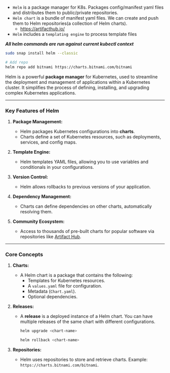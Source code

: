 - `Helm` is a package manager for K8s. Packages config/manifest yaml files and distributes them to public/private repositories.
- `Helm chart` is a bundle of manifest yaml files. We can create and push them to Helm repositories(a collection of Helm charts).
  - https://artifacthub.io/
- `Helm` includes a `templating engine` to process template files

***All helm commands are run against current kubectl context***

```bash
sudo snap install helm --classic
```
```bash
# Add repo
helm repo add bitnami https://charts.bitnami.com/bitnami
```

Helm is a powerful **package manager** for Kubernetes, used to streamline the deployment and management of applications within a Kubernetes cluster. It simplifies the process of defining, installing, and upgrading complex Kubernetes applications.

---

### **Key Features of Helm**
1. **Package Management:**
   - Helm packages Kubernetes configurations into **charts**.
   - Charts define a set of Kubernetes resources, such as deployments, services, and config maps.

2. **Template Engine:**
   - Helm templates YAML files, allowing you to use variables and conditionals in your configurations.

3. **Version Control:**
   - Helm allows rollbacks to previous versions of your application.

4. **Dependency Management:**
   - Charts can define dependencies on other charts, automatically resolving them.

5. **Community Ecosystem:**
   - Access to thousands of pre-built charts for popular software via repositories like [Artifact Hub](https://artifacthub.io).

---

### **Core Concepts**
1. **Charts:**
   - A Helm chart is a package that contains the following:
     - Templates for Kubernetes resources.
     - A `values.yaml` file for configuration.
     - Metadata (`Chart.yaml`).
     - Optional dependencies.

2. **Releases:**
   - A **release** is a deployed instance of a Helm chart. You can have multiple releases of the same chart with different configurations.
     ```bash
     helm upgrade <chart-name>
     ```
     ```bash
     helm rollback <chart-name>
     ```

3. **Repositories:**
   - Helm uses repositories to store and retrieve charts. Example: `https://charts.bitnami.com/bitnami`.
